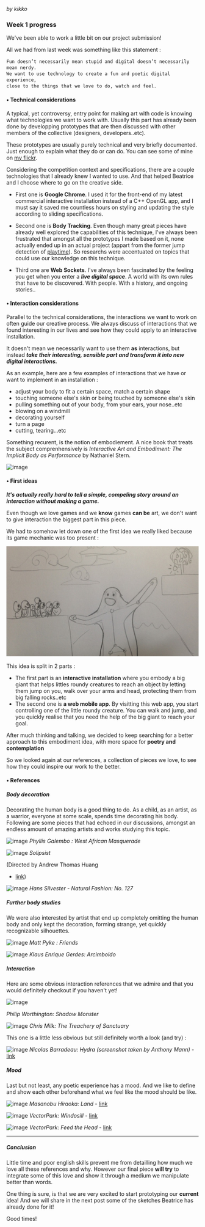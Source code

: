 _by kikko_

### Week 1 progress 

We've been able to work a little bit on our project submission!

All we had from last week was something like this statement :

	Fun doesn’t necessarily mean stupid and digital doesn’t necessarily mean nerdy.
	We want to use technology to create a fun and poetic digital experience,
	close to the things that we love to do, watch and feel.
	
#### • Technical considerations
A typical, yet controversy, entry point for making art with code is knowing what technologies we want to work with. Usually this part has already been done by developping prototypes that are then discussed with other members of the collective (designers, developers..etc).

These prototypes are usually purely technical and very briefly documented. Just enough to explain what they do or can do. You can see some of mine on [my flickr](http://www.flickr.com/photos/kikko_fr/).

Considering the competition context and specifications, there are a couple technologies that I already knew I wanted to use. And that helped Beatrice and I choose where to go on the creative side.

- First one is **Google Chrome**.
I used it for the front-end of my latest commercial interactive installation instead of a C++ OpenGL app, and I must say it saved me countless hours on styling and updating the style according to sliding specifications.

- Second one is **Body Tracking**. Even though many great pieces have already well explored the capabilities of this technique, I've always been frustrated that amongst all the prototypes I made based on it, none actually ended up in an actual project (appart from the former jump detection of [playtime](http://playtime.lab212.org)). So researchs were accentuated on topics that could use our knowledge on this technique.

- Third one are **Web Sockets**.
I've always been fascinated by the feeling you get when you enter a _**live digital space**_. A world with its own rules that have to be discovered. With people. With a history, and ongoing stories..

#### • Interaction considerations
Parallel to the technical considerations, the interactions we want to work on often guide our creative process. We always discuss of interactions that we found interesting in our lives and see how they could apply to an interactive installation.

It doesn't mean we necessarily want to use them **as** interactions, but instead **_take their interesting, sensible part and transform it into new digital interactions._**

As an example, here are a few examples of interactions that we have or want to implement in an installation :

- adjust your body to fit a certain space, match a certain shape
- touching someone else's skin or being touched by someone else's skin
- pulling something out of your body, from your ears, your nose..etc
- blowing on a windmill
- decorating yourself
- turn a page
- cutting, tearing...etc

Something recurent, is the notion of embodiement.
A nice book that treats the subject comprenhensively is _Interactive Art and Embodiment: The Implicit Body as Performance_ by Nathaniel Stern.

![image](http://kikko.fr/share/devart/imgs/stern_cover.jpg)

#### • First ideas

**_It's actually really hard to tell a simple, compeling story around an interaction without making a game._**

Even though we love games and we **know** games **can be** art, we don't want to give interaction the biggest part in this piece.

We had to somehow let down one of the first idea we really liked because its game mechanic was too present :

![image](../project_images/1st_idea.jpg)

This idea is split in 2 parts :

- The first part is an **interactive installation** where you embody a big giant that helps littles roundy creatures to reach an object by letting them jump on you, walk over your arms and head, protecting them from big falling rocks..etc
- The second one is **a web mobile app**. By visitting this web app, you start controlling one of the little roundy creature. You can walk and jump, and you quickly realise that you need the help of the big giant to reach your goal.

After much thinking and talking, we decided to keep searching for a better approach to this embodiment idea, with more space for **poetry and contemplation**

So we looked again at our references, a collection of pieces we love, to see how they could inspire our work to the better.

#### • References

##### Body decoration

Decorating the human body is a good thing to do. As a child, as an artist, as a warrior, everyone at some scale, spends time decorating his body.
Following are some pieces that had echoed in our discussions, amongst an endless amount of amazing artists and works studying this topic.

![image](http://kikko.fr/share/devart/imgs/refs_phyllis_galembo.jpg)
_Phyllis Galembo : West African Masquerade_

![image](http://kikko.fr/share/devart/imgs/refs_solipsist.jpg)
_Solipsist_ 

(Directed by Andrew Thomas Huang
- [link](https://vimeo.com/37848135))

![image](http://kikko.fr/share/devart/imgs/refs_naturalfashion.jpg)
_Hans Silvester - Natural Fashion: No. 127_

##### Further body studies

We were also interested by artist that end up completely omitting the human body and only kept the decoration, forming strange, yet quickly recognizable silhouettes.

![image](http://kikko.fr/share/devart/imgs/refs_mattpyke.jpg)
_Matt Pyke : Friends_

![image](http://kikko.fr/share/devart/imgs/refs_enriqueklaus.jpg)
_Klaus Enrique Gerdes: Arcimboldo_

##### Interaction

Here are some obvious interaction references that we admire and that you would definitely checkout if you haven't yet!

![image](http://kikko.fr/share/devart/imgs/refs_shadowmonster.jpg)

_Philip Worthington: Shadow Monster_

![image](http://kikko.fr/share/devart/imgs/refs_chrismilk.jpg)
_Chris Milk: The Treachery of Sanctuary_

This one is a little less obvious but still definitely worth a look (and try) :

![image](http://kikko.fr/share/devart/imgs/refs_hydra.jpg)
_Nicolas Barradeau: Hydra (screenshot taken by Anthony Mann)_ - [link](http://barradeau.com/2013/hydra)

##### Mood

Last but not least, any poetic experience has a mood. And we like to define and show each other beforehand what we feel like the mood should be like.

![image](http://kikko.fr/share/devart/imgs/refs_land.jpg)
_Masanobu Hiraoka: Land_ - [link](https://vimeo.com/74114715)

![image](http://kikko.fr/share/devart/imgs/refs_windosill.jpg)
_VectorPark: Windosill_ - [link](http://windosill.com/online/)

![image](http://kikko.fr/share/devart/imgs/refs_feedthehead.jpg)
_VectorPark: Feed the Head_ - [link](http://www.feedthehead.net/)


----

##### Conclusion

Little time and poor english skills prevent me from detailling how much we love all these references and why.
However our final piece **will try** to integrate some of this love and show it through a medium we manipulate better than words.

One thing is sure, is that we are very excited to start prototyping our **current** idea! And we will share in the next post some of the sketches Beatrice has already done for it!

Good times!
